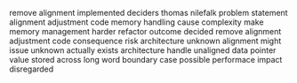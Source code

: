 remove alignment implemented deciders thomas nilefalk problem statement alignment adjustment code memory handling cause complexity make memory management harder refactor outcome decided remove alignment adjustment code consequence risk architecture unknown alignment might issue unknown actually exists architecture handle unaligned data pointer value stored across long word boundary case possible performace impact disregarded